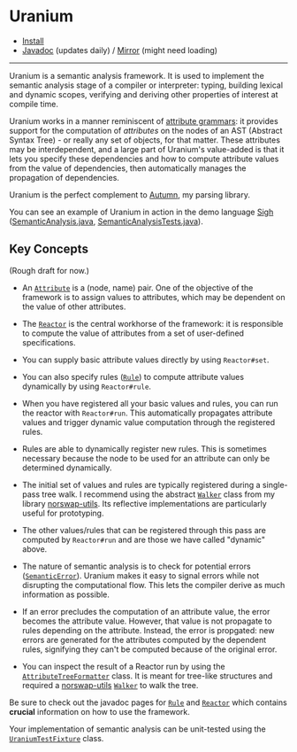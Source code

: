 # Uranium

- [Install](doc/INSTALL.md)
- [Javadoc] (updates daily) / [Mirror] (might need loading)
  
[Javadoc]: https://javadoc.io/doc/com.norswap/uranium/
[Mirror]: https://jitpack.io/com/github/norswap/uranium/-SNAPSHOT/javadoc/

---

Uranium is a semantic analysis framework. It is used to implement the semantic analysis stage of a compiler or
interpreter: typing, building lexical and dynamic scopes, verifying and deriving other properties of interest at
compile time.

Uranium works in a manner reminiscent of [attribute grammars]: it provides support for the computation of *attributes*
on the nodes of an AST (Abstract Syntax Tree) - or really any set of objects, for that matter. These attributes
may be interdependent, and a large part of Uranium's value-added is that it lets you specify these dependencies and
how to compute attribute values from the value of dependencies, then automatically manages the propagation of
dependencies.

[attribute grammars]: https://en.wikipedia.org/wiki/Attribute_grammar

Uranium is the perfect complement to [Autumn], my parsing library.

[Autumn]: https://github.com/norswap/autumn

You can see an example of Uranium in action in the demo language [Sigh] ([SemanticAnalysis.java],
[SemanticAnalysisTests.java]).

[Sigh]: https://github.com/norswap/sigh
[SemanticAnalysis.java]: https://github.com/norswap/sigh/blob/master/src/norswap/sigh/SemanticAnalysis.java
[SemanticAnalysisTests.java]: https://github.com/norswap/sigh/blob/master/test/SemanticAnalysisTests.java

## Key Concepts

(Rough draft for now.)

- An [`Attribute`] is a (node, name) pair. One of the objective of the framework is to assign values to attributes,
  which may be dependent on the value of other attributes.
  
- The [`Reactor`] is the central workhorse of the framework: it is responsible to compute the value of attributes
  from a set of user-defined specifications.
  
- You can supply basic attribute values directly by using `Reactor#set`.
  
- You can also specify rules ([`Rule`]) to compute attribute values dynamically by using `Reactor#rule`.

- When you have registered all your basic values and rules, you can run the reactor with `Reactor#run`. This
  automatically propagates attribute values and trigger dynamic value computation through the registered rules.
  
- Rules are able to dynamically register new rules. This is sometimes necessary because the node to be used for
  an attribute can only be determined dynamically.
  
- The initial set of values and rules are typically registered during a single-pass tree walk. I recommend using
  the abstract [`Walker`] class from my library [norswap-utils]. Its reflective implementations are particularly
  useful for prototyping.
  
- The other values/rules that can be registered through this pass are computed by `Reactor#run` and are those we
  have called "dynamic" above.
  
- The nature of semantic analysis is to check for potential errors ([`SemanticError`]). Uranium makes it easy to signal
  errors while not disrupting the computational flow. This lets the compiler derive as much information as possible.

- If an error precludes the computation of an attribute value, the error becomes the attribute value. However, that
  value is not propagate to rules depending on the attribute. Instead, the error is propgated: new errors are generated
  for the attributes computed by the dependent rules, signifying they can't be computed because of the original error.
      
- You can inspect the result of a Reactor run by using the [`AttributeTreeFormatter`] class. It is meant for tree-like
  structures and required a [norswap-utils] [`Walker`] to walk the tree.

Be sure to check out the javadoc pages for [`Rule`] and [`Reactor`] which contains **crucial** information on
how to use the framework.

Your implementation of semantic analysis can be unit-tested using the [`UraniumTestFixture`] class.

[`Attribute`]: https://javadoc.io/doc/com.norswap/uranium/latest/norswap/uranium/Attribute.html
[`Rule`]: https://javadoc.io/doc/com.norswap/uranium/latest/norswap/uranium/Rule.html
[`Reactor`]: https://javadoc.io/static/com.norswap/uranium/latest/norswap/uranium/Reactor.html
[`SemanticError`]: https://javadoc.io/doc/com.norswap/uranium/latest/norswap/uranium/SemanticError.html
[`AttributeTreeFormatter`]: https://javadoc.io/doc/com.norswap/uranium/latest/norswap/uranium/AttributeTreeFormatter.html
[`UraniumTestFixture`]: https://javadoc.io/doc/com.norswap/uranium/latest/norswap/uranium/UraniumTestFixture.html

[norswap-utils]: https://github.com/norswap/norswap-utils
[`Walker`]: https://javadoc.io/doc/com.norswap/utils/latest/norswap/utils/visitors/Walker.html